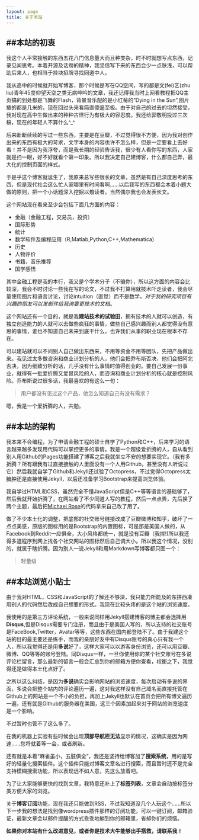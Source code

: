 ```yaml
---
layout: page
title: 关于本站
---
```


##本站的初衷
---
我这个人平常接触的东西五花八门信息量大而且种类杂，时不时就想写点东西，记录见闻思考。本着开源及话痨的精神，我坚信写下来的东西会少一点肤浅，可以帮助后来人，也相当于挂块招牌寻找同道中人。

我从高中的时候就开始写博客，那个时候是写在QQ空间，写的都是文(fei)艺(zhu liu)青年45度仰望天空之类无病呻吟的文章，我还记得我当时上网看教程把QQ主页搞的到处都是飞舞的Flash，背景音乐配的是小红莓的“Dying in the Sun”,图片插的都是几米的，现在回过头来看简直傻逼至极。由于对自己的过去的坦然接受，我对现在高中生做出来的种种古怪行为有极大的容忍度。我还给郭敬明投过三次稿，现在的年轻人不算什么^_^

后来断断续续的写过一些东西，主要是在豆瓣，不过觉得很不方便，因为我对创作出来的东西有极大的苛求，文字本身的内容也许不怎么样，但是一定要看上去好看！并不是因为我浮夸，而是我长期的经验告诉我，很少有人看你写的东西，人家就是扫一眼，好不好就看个第一印象。所以我决定自己建博客，什么都自己弄，最大化的控制页面的样式。

于是乎这个博客就诞生了，我原来总写些很长的文章，虽然是有自己深度思考的东西，但是现代社会这么忙人家哪里有时间看啊……以后我写的东西都会本着小题大做的原则，把一个小话题深入挖掘以飧读者。当然偶尔我也会发表长文。

这个网站现在看来至少会包括下面几方面的内容：

* 金融（金融工程，交易员，投资）
* 国际形势
* 统计
* 数学软件及编程应用（R,Matlab,Python,C++,Mathematica)
* 历史
* 人物评价
* 书籍、音乐推荐
* 国学感悟



其中金融工程是我的本行，我又是个学术分子（不骗你），所以这方面的内容会比较深，我会不时讨论一些我在写的论文，不过我不打算用就技术吓走读者，我会尽量使用图片和语言讨论，讨论intuition（直觉）而不是数学，*对于我的研究项目有兴趣的朋友可以发邮件给我询要更技术的文档*。

这个网站还有一个目的，就是我**建站技术的试验田**，拥有技术的人就可以创造，有独立创造能力的人就可以去做些疯狂的事情，做些自己感兴趣而别人都觉得没有意思的事情，谁也不知道自己未来到底干什么，也许我们从事的职业现在根本不存在。

可以建站就可以不问别人自己做出东西来，不用等资金不用等团队，先把产品做出来。我见过太多做咨询和商业计划分析的人，他们会把乔布斯否决，他们会把阿北否决，因为细致分析的话，几乎没有什么事情时值得创业的。要自己发展一份事业，就得有一批爱折腾又爱冒风险的人，而咨询和商业计划分析的核心就是控制风险。乔布斯说过很多话，我最喜欢的有这么一句：

>用户都没有见过这个产品，他怎么知道自己有没有需求？

嗯，我是一个爱折腾的人，共勉。


##本站的架构
---
我本来不会编程，为了申请金融工程的硕士自学了Python和C++，后来学习的语言越来越多发现用代码可以掌控更多的事情。我是一个超级爱折腾的人，自从看到别人用Github的Pages功能搭建了博客之后我就坐立不安的想要实现它。（我有多折腾？所有跟我有过直接接触的人里面没有一个人用Github，甚至没有人听说过它）然后我就自学了Github和Jekyll还试验了Octopress，不过觉得Octopress太臃肿还是直接使用Jekyll，以后还准备学习Bootstrap来提高浏览体验。

我自学过HTML和CSS，虽然完全不懂JavaScript但是C++等等语言的基础够了，然后我就开始折腾了，在网站看了不少同道人写的教程，然后一点点弄，先后换了两个主题，最后把[Michael Rose](http://mademistakes.com/articles/so-simple-jekyll-theme/ "So Simple")的代码拿来自己改了用了。

做了不少本土化的调整，把底部的社交账号链接改成了豆瓣微博和知乎，破坏了一点点美感，原版的图标用的是Bootstrap的内置图标，可是那是美国人做的，从Facebook到Reddit一应俱全，大小风格都统一，就是没有豆瓣（我摔!)所以我还得多道程序到网上找各个社交网站的图标然后自己调大小。所以我这个情况，没别的，就属于瞎折腾。因为别人一说Jekyll和用Markdown写博客都只图一个：

>轻量级



##本站浏览小贴士
---
由于我对HTML，CSS和JavaScript的了解还不够深，我只能力所能及的东拼西凑用别人的代码然后改成自己想要的形式。我现在比较头疼的是这个站的浏览速度。

我使用的是第三方评论系统，一般来说同样用Jekyll搭建博客的博主都会选择用**Disqus**,但是Disqus需要专门注册，而且由于是美国人写的，所以支持的社交账号是FaceBook,Twitter，Avatar等等，这些东西在国内都登陆不了。由于我建这个站的目的最主要还是练手，而我的亲朋好友中有Disqus账号的真心只有我一个人，所以我觉得还是用**多说**好了，这样大家可以以游客身份浏览，还可以用豆瓣、微博、QQ等等的账号登陆。同Disqus一样，一旦你使用你的某个社交账号在多说评论栏留言，那么最新的留言一般会汇总到你的邮箱方便你查看，权衡之下，我觉得还是做得本土化点好了。

之所以这么纠结，是因为**多说**确实会影响网站的浏览速度，每次启动有多说的界面，多说会把整个站内的评论遍历一遍，这对我这样没有自己域名而直接托管在Github上的网站是一个不小的负担，再加上Jekyll也默认在首页会把所有博文遍历一遍，还有就是Github的服务器在美国，这三个因素加起来对于网站的浏览速度是一个影响。

不过暂时也管不了这么多了。

在我的机器上实验有些时候会出现**顶部导航栏无法**显示的情况，这确实是因为网速……您将就着等一会，或者刷新。

还有就是本着“麻雀虽小，五脏俱全”，我还是坚持给博客加了**搜索系统**，用的是写好的轻量化搜索插件。这个插件只能对博客文章名进行搜索，而且暂时还不是完全支持模糊搜索功能，所以表现远不如人意，先这么放着吧。

为了让大家能够更快的找到文章，我特意还补上了**标签列表**，文章会自动按标签分类方便大家的浏览。

关于**博客订阅**功能，现在我还只能做到RSS，不过我知道没几个人玩这个……所以下一步我的想法是找到像wordpress插件那样的订阅功能，可以一键订阅，邮箱验证，最新文章会以邮件提醒的方式乖乖地躺到你的邮箱里，省却你们的烦恼。


**如果你对本站有什么改进意见，或者你是技术大牛能够出手搭救，请联系我！**